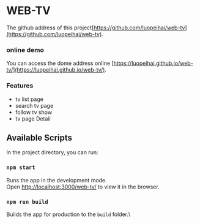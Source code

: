 # WEB-TV

The github address of this project[https://github.com/luopeihai/web-tv](https://github.com/luopeihai/web-tv).

### online demo

You can access the dome address online [https://luopeihai.github.io/web-tv/](https://luopeihai.github.io/web-tv/).


### Features
* tv list page
* search tv page
* follow tv show
* tv page Detail

## Available Scripts

In the project directory, you can run:

### `npm start`

Runs the app in the development mode.\
Open [http://localhost:3000/web-tv/](http://localhost:3000/web-tv/) to view it in the browser.

### `npm run build`

Builds the app for production to the `build` folder.\
